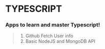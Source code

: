 # TYPESCRIPT

### Apps to learn and master Typescript!

> 1. Github Fetch User info
> 2. Basic NodeJS and MongoDB API